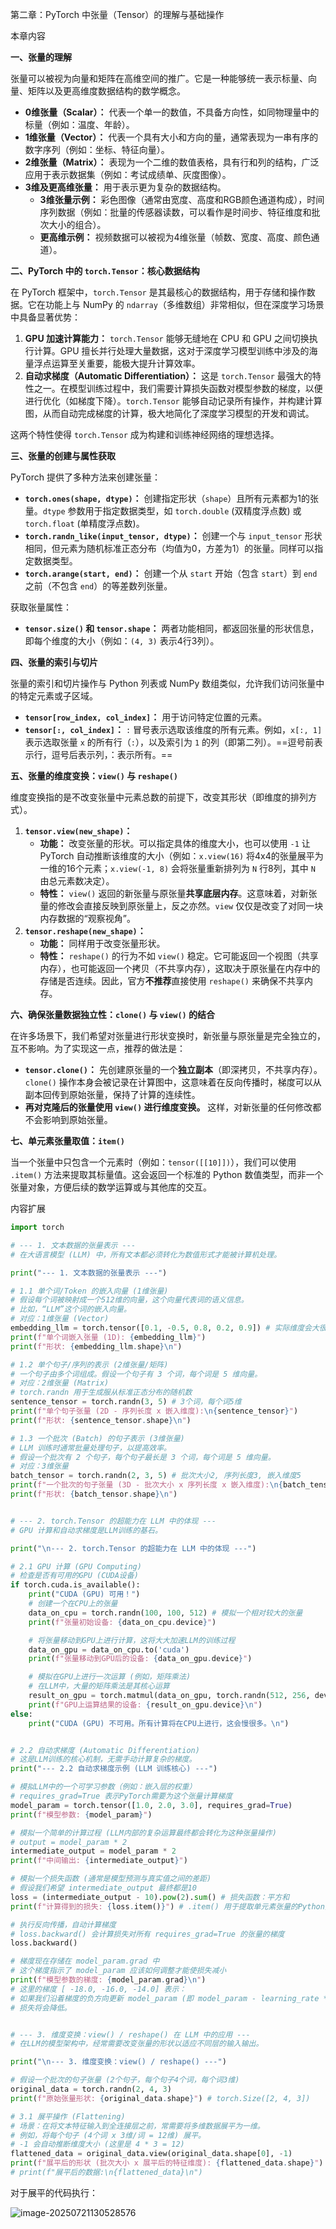 第二章：PyTorch 中张量（Tensor）的理解与基础操作

本章内容

**一、张量的理解**

张量可以被视为向量和矩阵在高维空间的推广。它是一种能够统一表示标量、向量、矩阵以及更高维度数据结构的数学概念。

- **0维张量（Scalar）：** 代表一个单一的数值，不具备方向性，如同物理量中的标量（例如：温度、年龄）。
- **1维张量（Vector）：** 代表一个具有大小和方向的量，通常表现为一串有序的数字序列（例如：坐标、特征向量）。
- **2维张量（Matrix）：** 表现为一个二维的数值表格，具有行和列的结构，广泛应用于表示数据集（例如：考试成绩单、灰度图像）。
- **3维及更高维张量：** 用于表示更为复杂的数据结构。
  - **3维张量示例：** 彩色图像（通常由宽度、高度和RGB颜色通道构成），时间序列数据（例如：批量的传感器读数，可以看作是时间步、特征维度和批次大小的组合）。
  - **更高维示例：** 视频数据可以被视为4维张量（帧数、宽度、高度、颜色通道）。

**二、PyTorch 中的 `torch.Tensor`：核心数据结构**

在 PyTorch 框架中，`torch.Tensor` 是其最核心的数据结构，用于存储和操作数据。它在功能上与 NumPy 的 `ndarray`（多维数组）非常相似，但在深度学习场景中具备显著优势：

1. **GPU 加速计算能力：** `torch.Tensor` 能够无缝地在 CPU 和 GPU 之间切换执行计算。GPU 擅长并行处理大量数据，这对于深度学习模型训练中涉及的海量浮点运算至关重要，能极大提升计算效率。
2. **自动求梯度（Automatic Differentiation）：** 这是 `torch.Tensor` 最强大的特性之一。在模型训练过程中，我们需要计算损失函数对模型参数的梯度，以便进行优化（如梯度下降）。`torch.Tensor` 能够自动记录所有操作，并构建计算图，从而自动完成梯度的计算，极大地简化了深度学习模型的开发和调试。

这两个特性使得 `torch.Tensor` 成为构建和训练神经网络的理想选择。

**三、张量的创建与属性获取**

PyTorch 提供了多种方法来创建张量：

- **`torch.ones(shape, dtype)`：** 创建指定形状（`shape`）且所有元素都为1的张量。`dtype` 参数用于指定数据类型，如 `torch.double` (双精度浮点数) 或 `torch.float` (单精度浮点数)。
- **`torch.randn_like(input_tensor, dtype)`：** 创建一个与 `input_tensor` 形状相同，但元素为随机标准正态分布（均值为0，方差为1）的张量。同样可以指定数据类型。
- **`torch.arange(start, end)`：** 创建一个从 `start` 开始（包含 `start`）到 `end` 之前（不包含 `end`）的等差数列张量。

获取张量属性：

- **`tensor.size()` 和 `tensor.shape`：** 两者功能相同，都返回张量的形状信息，即每个维度的大小（例如：`(4, 3)` 表示4行3列）。

**四、张量的索引与切片**

张量的索引和切片操作与 Python 列表或 NumPy 数组类似，允许我们访问张量中的特定元素或子区域。

- **`tensor[row_index, col_index]`：** 用于访问特定位置的元素。
- **`tensor[:, col_index]`：** `:` 冒号表示选取该维度的所有元素。例如，`x[:, 1]` 表示选取张量 `x` 的所有行（`:`），以及索引为 `1` 的列（即第二列）。==逗号前表示行，逗号后表示列，：表示所有。==

**五、张量的维度变换：`view()` 与 `reshape()`**

维度变换指的是不改变张量中元素总数的前提下，改变其形状（即维度的排列方式）。

1. **`tensor.view(new_shape)`：**
   - **功能：** 改变张量的形状。可以指定具体的维度大小，也可以使用 `-1` 让 PyTorch 自动推断该维度的大小（例如：`x.view(16)` 将4x4的张量展平为一维的16个元素；`x.view(-1, 8)` 会将张量重新排列为 `N` 行8列，其中 `N` 由总元素数决定）。
   - **特性：** `view()` 返回的新张量与原张量**共享底层内存**。这意味着，对新张量的修改会直接反映到原张量上，反之亦然。`view` 仅仅是改变了对同一块内存数据的“观察视角”。
2. **`tensor.reshape(new_shape)`：**
   - **功能：** 同样用于改变张量形状。
   - **特性：** `reshape()` 的行为不如 `view()` 稳定。它可能返回一个视图（共享内存），也可能返回一个拷贝（不共享内存），这取决于原张量在内存中的存储是否连续。因此，官方**不推荐**直接使用 `reshape()` 来确保不共享内存。

**六、确保张量数据独立性：`clone()` 与 `view()` 的结合**

在许多场景下，我们希望对张量进行形状变换时，新张量与原张量是完全独立的，互不影响。为了实现这一点，推荐的做法是：

- **`tensor.clone()`：** 先创建原张量的一个**独立副本**（即深拷贝，不共享内存）。`clone()` 操作本身会被记录在计算图中，这意味着在反向传播时，梯度可以从副本回传到原始张量，保持了计算的连续性。
- **再对克隆后的张量使用 `view()` 进行维度变换。** 这样，对新张量的任何修改都不会影响到原始张量。

**七、单元素张量取值：`item()`**

当一个张量中只包含一个元素时（例如：`tensor([[10]])`），我们可以使用 `.item()` 方法来提取其标量值。这会返回一个标准的 Python 数值类型，而非一个张量对象，方便后续的数学运算或与其他库的交互。



内容扩展

```python
import torch

# --- 1. 文本数据的张量表示 ---
# 在大语言模型 (LLM) 中，所有文本都必须转化为数值形式才能被计算机处理。

print("--- 1. 文本数据的张量表示 ---")

# 1.1 单个词/Token 的嵌入向量 (1维张量)
# 假设每个词被映射成一个512维的向量，这个向量代表词的语义信息。
# 比如，“LLM”这个词的嵌入向量。
# 对应：1维张量 (Vector)
embedding_llm = torch.tensor([0.1, -0.5, 0.8, 0.2, 0.9]) # 实际维度会大很多，这里简化为5维
print(f"单个词嵌入张量 (1D): {embedding_llm}")
print(f"形状: {embedding_llm.shape}\n")

# 1.2 单个句子/序列的表示 (2维张量/矩阵)
# 一个句子由多个词组成。假设一个句子有 3 个词，每个词是 5 维向量。
# 对应：2维张量 (Matrix)
# torch.randn 用于生成服从标准正态分布的随机数
sentence_tensor = torch.randn(3, 5) # 3个词，每个词5维
print(f"单个句子张量 (2D - 序列长度 x 嵌入维度):\n{sentence_tensor}")
print(f"形状: {sentence_tensor.shape}\n")

# 1.3 一个批次 (Batch) 的句子表示 (3维张量)
# LLM 训练时通常批量处理句子，以提高效率。
# 假设一个批次有 2 个句子，每个句子最长是 3 个词，每个词是 5 维向量。
# 对应：3维张量
batch_tensor = torch.randn(2, 3, 5) # 批次大小2, 序列长度3, 嵌入维度5
print(f"一个批次的句子张量 (3D - 批次大小 x 序列长度 x 嵌入维度):\n{batch_tensor}")
print(f"形状: {batch_tensor.shape}\n")


# --- 2. torch.Tensor 的超能力在 LLM 中的体现 ---
# GPU 计算和自动求梯度是LLM训练的基石。

print("\n--- 2. torch.Tensor 的超能力在 LLM 中的体现 ---")

# 2.1 GPU 计算 (GPU Computing)
# 检查是否有可用的GPU (CUDA设备)
if torch.cuda.is_available():
    print("CUDA (GPU) 可用！")
    # 创建一个在CPU上的张量
    data_on_cpu = torch.randn(100, 100, 512) # 模拟一个相对较大的张量
    print(f"张量初始设备: {data_on_cpu.device}")

    # 将张量移动到GPU上进行计算，这将大大加速LLM的训练过程
    data_on_gpu = data_on_cpu.to('cuda')
    print(f"张量移动到GPU后的设备: {data_on_gpu.device}")

    # 模拟在GPU上进行一次运算 (例如，矩阵乘法)
    # 在LLM中，大量的矩阵乘法是其核心运算
    result_on_gpu = torch.matmul(data_on_gpu, torch.randn(512, 256, device='cuda'))
    print(f"GPU上运算结果的设备: {result_on_gpu.device}\n")
else:
    print("CUDA (GPU) 不可用。所有计算将在CPU上进行，这会慢很多。\n")


# 2.2 自动求梯度 (Automatic Differentiation)
# 这是LLM训练的核心机制，无需手动计算复杂的梯度。
print("--- 2.2 自动求梯度示例 (LLM 训练核心) ---")

# 模拟LLM中的一个可学习参数（例如：嵌入层的权重）
# requires_grad=True 表示PyTorch需要为这个张量计算梯度
model_param = torch.tensor([1.0, 2.0, 3.0], requires_grad=True)
print(f"模型参数: {model_param}")

# 模拟一个简单的计算过程 (LLM内部的复杂运算最终都会转化为这种张量操作)
# output = model_param * 2
intermediate_output = model_param * 2
print(f"中间输出: {intermediate_output}")

# 模拟一个损失函数 (通常是模型预测与真实值之间的差距)
# 假设我们希望 intermediate_output 最终都是10
loss = (intermediate_output - 10).pow(2).sum() # 损失函数：平方和
print(f"计算得到的损失: {loss.item()}") # .item() 用于提取单元素张量的Python数值

# 执行反向传播，自动计算梯度
# loss.backward() 会计算损失对所有 requires_grad=True 的张量的梯度
loss.backward()

# 梯度现在存储在 model_param.grad 中
# 这个梯度指示了 model_param 应该如何调整才能使损失减小
print(f"模型参数的梯度: {model_param.grad}\n")
# 这里的梯度 [ -18.0, -16.0, -14.0] 表示：
# 如果我们沿着梯度的负方向更新 model_param (即 model_param - learning_rate * model_param.grad),
# 损失将会降低。


# --- 3. 维度变换：view() / reshape() 在 LLM 中的应用 ---
# 在LLM的模型架构中，经常需要改变张量的形状以适应不同层的输入输出。

print("\n--- 3. 维度变换：view() / reshape() ---")

# 假设一个批次的句子张量 (2个句子，每个句子4个词，每个词3维)
original_data = torch.randn(2, 4, 3)
print(f"原始张量形状: {original_data.shape}") # torch.Size([2, 4, 3])

# 3.1 展平操作 (Flattening)
# 场景：在将文本特征输入到全连接层之前，常需要将多维数据展平为一维。
# 例如，将每个句子 (4个词 x 3维/词 = 12维) 展平。
# -1 会自动推断维度大小 (这里是 4 * 3 = 12)
flattened_data = original_data.view(original_data.shape[0], -1)
print(f"展平后的形状 (批次大小 x 展平后的特征维度): {flattened_data.shape}") # torch.Size([2, 12])
# print(f"展平后的数据:\n{flattened_data}\n")
```

对于展平的代码执行：

![image-20250721130528576](C:\Users\Lenovo\AppData\Roaming\Typora\typora-user-images\image-20250721130528576.png)